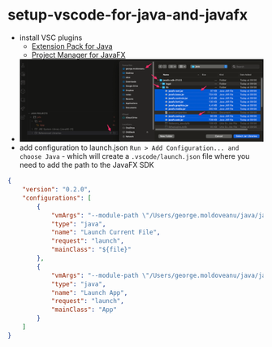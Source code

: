 # setup-vscode-for-java-and-javafx
* install VSC plugins
    - [Extension Pack for Java](https://marketplace.visualstudio.com/items?itemName=vscjava.vscode-java-pack)
    - [Project Manager for JavaFX](https://marketplace.visualstudio.com/items?itemName=AcademiaDosDevs.javafx)
* ![add javafx under JFX Referenced Libraries](./add-javafx-referenced-libraries.png)
* add configuration to launch.json `Run > Add Configuration... and choose Java` - which will create a `.vscode/launch.json` file where you need to add the path to the JavaFX SDK
```json
{
	"version": "0.2.0",
	"configurations": [
		{
			"vmArgs": "--module-path \"/Users/george.moldoveanu/java/javafx-sdk-21.0.5/lib\" --add-modules javafx.controls,javafx.fxml",
			"type": "java",
			"name": "Launch Current File",
			"request": "launch",
			"mainClass": "${file}"
		},
		{
			"vmArgs": "--module-path \"/Users/george.moldoveanu/java/javafx-sdk-21.0.5/lib\" --add-modules javafx.controls,javafx.fxml",
			"type": "java",
			"name": "Launch App",
			"request": "launch",
			"mainClass": "App"
		}
	]
}
```
